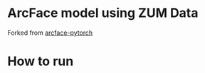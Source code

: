 # ArcFace model using ZUM Data
Forked from [arcface-pytorch](https://github.com/ronghuaiyang/arcface-pytorch)

# How to run
